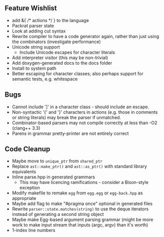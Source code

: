 ## Feature Wishlist ##
- add &{ /\* actions \*/ } to the language
- Packrat parser state
- Look at adding cut syntax
- Rewrite compiler to have a code generator again, rather than just using the combinators (investigate performance)
- Unicode string support
  - Include Unicode escapes for character literals
- Add interpreter visitor (this may be non-trivial)
- Add doxygen-generated docs to the docs folder
- Install to system path
- Better escaping for character classes; also perhaps support for semantic tests, e.g. whitespace

## Bugs ##
- Cannot include ']' in a character class - should include an escape.
- Non-syntactic '{' and '}' characters in actions (e.g. those in comments or string literals) may break the parser if unmatched.
- Combinator-based parsers may not compile correctly at less than -O2 (clang++ 3.3)
- Parens in grammar pretty-printer are not entirely correct

## Code Cleanup ##
- Maybe move to `unique_ptr` from `shared_ptr`
- Replace `ast::make_ptr()` and `ast::as_ptr()` with standard library equivalents
- Inline parse.hpp in generated grammars
  - This may have licencing ramifications - consider a Bison-style exception
- Modify makefile to remake `egg` from `egg.egg` or `egg-back.hpp` as appropriate
- Maybe add flag to make "#pragma once" optional in generated files
- Rewrite `parser::state.matches(string)` to use the deque iterators instead of generating a second string object
- Maybe make Egg-based argument parsing grammar (might be more work to make input stream that inputs (argc, argv) than it's worth)
- 1-index line numbers